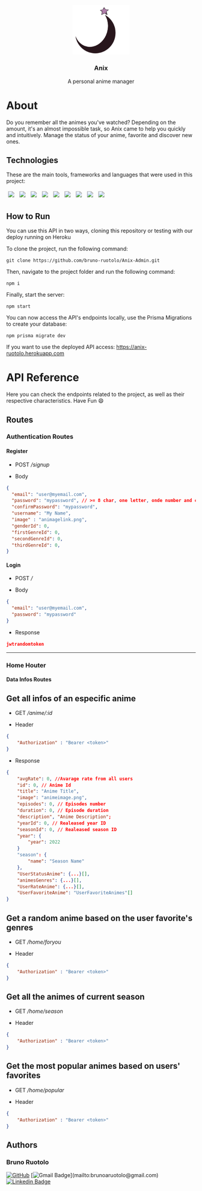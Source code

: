 <br />
<div align="center">
    <img src="./.github/assets/AnixLogo.png" alt="Anix Logo" width="150">
    <h3 align="center">Anix</h3>
    <p> A personal anime manager
</div>

# About
Do you remember all the animes you've watched? Depending on the amount, it's an almost impossible task, so Anix came to help you quickly and intuitively. 
Manage the status of your anime, favorite and discover new ones.


## Technologies
These are the main tools, frameworks and languages that were used in this project:<br>

<div>
  <img style='margin: 5px;' src="https://img.shields.io/badge/Node.js-339933?style=for-the-badge&logo=nodedotjs&logoColor=white"/>
  <img style='margin: 5px;' src="https://img.shields.io/badge/Express.js-000000?style=for-the-badge&logo=express&logoColor=white"/>
  <img style='margin: 5px;' src="https://img.shields.io/badge/typescript-%233178C6.svg?&style=for-the-badge&logo=typescript&logoColor=white" />
  <img style='margin: 5px;' src="https://img.shields.io/badge/postgresql-%23336791.svg?&style=for-the-badge&logo=postgresql&logoColor=white" />
  <img style='margin: 5px;' src="https://img.shields.io/badge/Prisma-3982CE?style=for-the-badge&logo=Prisma&logoColor=white"/>
  <img style='margin: 5px;' src="https://img.shields.io/badge/-jest-%23C21325?style=for-the-badge&logo=jest&logoColor=white"/>
  <img style='margin: 5px;' src="https://img.shields.io/badge/SuperTest-9254ff?style=for-the-badge&logo=supertest"/>
  <img style='margin: 5px;' src="https://img.shields.io/badge/Joi-FFFF00?style=for-the-badge&logo=joi&logoColor=058a5e"/>
  <img style='margin: 5px;' src="https://img.shields.io/badge/JWT-black?style=for-the-badge&logo=JSON%20web%20tokens"/>
</div>

## How to Run

You can use this API in two ways, cloning this repository or testing with our deploy running on Heroku

To clone the project, run the following command:

```git
git clone https://github.com/bruno-ruotolo/Anix-Admin.git
```

Then, navigate to the project folder and run the following command:

```git
npm i
```

Finally, start the server:

```git
npm start
```

You can now access the API's endpoints locally, use the Prisma Migrations to create your database:

```git
npm prisma migrate dev
```

If you want to use the deployed API access: https://anix-ruotolo.herokuapp.com

# API Reference

Here you can check the endpoints related to the project, as well as their respective characteristics. Have Fun 😄

## Routes
### Authentication Routes

#### Register
   - POST _/signup_

   - Body  
```json
{
  "email": "user@myemail.com",
  "password": "mypassword", // >= 8 char, one letter, onde number and one special charactere
  "confirmPassword": "mypassword",
  "username": "My Name",
  "image" : "animagelink.png",
  "genderId": 0,
  "firstGenreId": 0,
  "secondGenreId": 0,
  "thirdGenreId": 0,
}
```


#### Login
- POST _/_

- Body
```json
{
  "email": "user@myemail.com",
  "password": "mypassword"
}
```

- Response
```json
jwtrandomtoken
```
---

### Home Houter

#### Data Infos Routes

## Get all infos of an especific anime
- GET _/anime/:id_

- Header
```json
{
    "Authorization" : "Bearer <token>"
}
```

- Response
```json
{
    "avgRate": 0, //Avarage rate from all users
    "id": 0, // Anime Id
    "title": "Anime Title",
    "image": "animeimage.png",
    "episodes": 0, // Episodes number
    "duration": 0, // Episode duration
    "description", "Anime Description";
    "yearId": 0, // Realeased year ID
    "seasonId": 0, // Realeased season ID
    "year": {
        "year": 2022
    }
    "season": {
        "name": "Season Name"
    },
    "UserStatusAnime": {...}[],
    "animesGenres": {...}[],
    "UserRateAnime": {...}[],
    "UserFavoriteAnime": "UserFavoriteAnimes"[]
}
```


## Get a random anime based on the user favorite's genres
- GET _/home/foryou_

- Header
```json
{
    "Authorization" : "Bearer <token>"
}
``` 

## Get all the animes of current season
- GET _/home/season_

- Header
```json
{
    "Authorization" : "Bearer <token>"
}
``` 

## Get the most popular animes based on users' favorites
- GET _/home/popular_

- Header
```json
{
    "Authorization" : "Bearer <token>"
}
``` 

## Authors
### Bruno Ruotolo

[![GitHub](https://img.shields.io/badge/-BrunoRuotolo-black?style=for-the-badge&logo=github&logoColor=white&link=https://github.com/bruno-ruotolo/)]([https://www.linkedin.com/in/bruno-amaral-ruotolo-295876186/](https://github.com/bruno-ruotolo/))
[![Gmail Badge](https://img.shields.io/badge/-brunoaruotolo@gmail.com-c14438?style=flat-square&logo=Gmail&logoColor=white&link=mailto:)](mailto:brunoaruotolo@gmail.com)
[![Linkedin Badge](https://img.shields.io/badge/-brunoamaralruotolo-blue?style=flat-square&logo=Linkedin&logoColor=white&link=https://www.linkedin.com/in/bruno-amaral-ruotolo-295876186/)](https://www.linkedin.com/in/bruno-amaral-ruotolo-295876186/)

